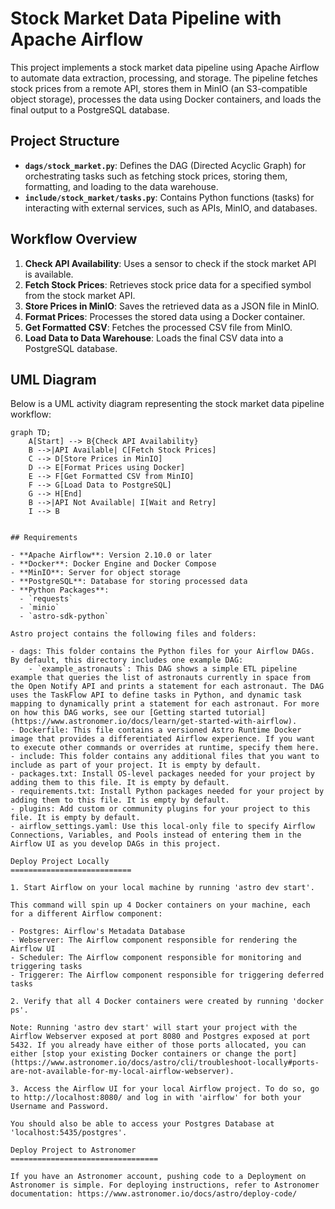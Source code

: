# Stock Market Data Pipeline with Apache Airflow

This project implements a stock market data pipeline using Apache Airflow to automate data extraction, processing, and storage. The pipeline fetches stock prices from a remote API, stores them in MinIO (an S3-compatible object storage), processes the data using Docker containers, and loads the final output to a PostgreSQL database.

## Project Structure

- **`dags/stock_market.py`**: Defines the DAG (Directed Acyclic Graph) for orchestrating tasks such as fetching stock prices, storing them, formatting, and loading to the data warehouse.
- **`include/stock_market/tasks.py`**: Contains Python functions (tasks) for interacting with external services, such as APIs, MinIO, and databases.

## Workflow Overview

1. **Check API Availability**: Uses a sensor to check if the stock market API is available.
2. **Fetch Stock Prices**: Retrieves stock price data for a specified symbol from the stock market API.
3. **Store Prices in MinIO**: Saves the retrieved data as a JSON file in MinIO.
4. **Format Prices**: Processes the stored data using a Docker container.
5. **Get Formatted CSV**: Fetches the processed CSV file from MinIO.
6. **Load Data to Data Warehouse**: Loads the final CSV data into a PostgreSQL database.

## UML Diagram

Below is a UML activity diagram representing the stock market data pipeline workflow:

```mermaid
graph TD;
    A[Start] --> B{Check API Availability}
    B -->|API Available| C[Fetch Stock Prices]
    C --> D[Store Prices in MinIO]
    D --> E[Format Prices using Docker]
    E --> F[Get Formatted CSV from MinIO]
    F --> G[Load Data to PostgreSQL]
    G --> H[End]
    B -->|API Not Available| I[Wait and Retry]
    I --> B


## Requirements

- **Apache Airflow**: Version 2.10.0 or later
- **Docker**: Docker Engine and Docker Compose
- **MinIO**: Server for object storage
- **PostgreSQL**: Database for storing processed data
- **Python Packages**:
  - `requests`
  - `minio`
  - `astro-sdk-python`

Astro project contains the following files and folders:

- dags: This folder contains the Python files for your Airflow DAGs. By default, this directory includes one example DAG:
    - `example_astronauts`: This DAG shows a simple ETL pipeline example that queries the list of astronauts currently in space from the Open Notify API and prints a statement for each astronaut. The DAG uses the TaskFlow API to define tasks in Python, and dynamic task mapping to dynamically print a statement for each astronaut. For more on how this DAG works, see our [Getting started tutorial](https://www.astronomer.io/docs/learn/get-started-with-airflow).
- Dockerfile: This file contains a versioned Astro Runtime Docker image that provides a differentiated Airflow experience. If you want to execute other commands or overrides at runtime, specify them here.
- include: This folder contains any additional files that you want to include as part of your project. It is empty by default.
- packages.txt: Install OS-level packages needed for your project by adding them to this file. It is empty by default.
- requirements.txt: Install Python packages needed for your project by adding them to this file. It is empty by default.
- plugins: Add custom or community plugins for your project to this file. It is empty by default.
- airflow_settings.yaml: Use this local-only file to specify Airflow Connections, Variables, and Pools instead of entering them in the Airflow UI as you develop DAGs in this project.

Deploy Project Locally
===========================

1. Start Airflow on your local machine by running 'astro dev start'.

This command will spin up 4 Docker containers on your machine, each for a different Airflow component:

- Postgres: Airflow's Metadata Database
- Webserver: The Airflow component responsible for rendering the Airflow UI
- Scheduler: The Airflow component responsible for monitoring and triggering tasks
- Triggerer: The Airflow component responsible for triggering deferred tasks

2. Verify that all 4 Docker containers were created by running 'docker ps'.

Note: Running 'astro dev start' will start your project with the Airflow Webserver exposed at port 8080 and Postgres exposed at port 5432. If you already have either of those ports allocated, you can either [stop your existing Docker containers or change the port](https://www.astronomer.io/docs/astro/cli/troubleshoot-locally#ports-are-not-available-for-my-local-airflow-webserver).

3. Access the Airflow UI for your local Airflow project. To do so, go to http://localhost:8080/ and log in with 'airflow' for both your Username and Password.

You should also be able to access your Postgres Database at 'localhost:5435/postgres'.

Deploy Project to Astronomer
=================================

If you have an Astronomer account, pushing code to a Deployment on Astronomer is simple. For deploying instructions, refer to Astronomer documentation: https://www.astronomer.io/docs/astro/deploy-code/


